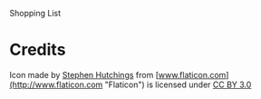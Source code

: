 Shopping List

# Credits
Icon made by [Stephen Hutchings](http://www.typicons.com "Stephen Hutchings") from [www.flaticon.com](http://www.flaticon.com "Flaticon") is licensed under [CC BY 3.0](http://creativecommons.org/licenses/by/3.0/ "Creative Commons BY 3.0")